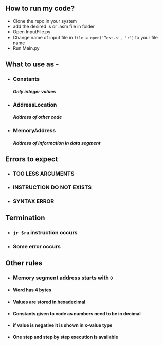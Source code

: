 ## How to run my code?

- Clone the repo in your system
- add the desired .s or .asm file in folder
- Open InputFile.py
- Change name of input file in `file = open('Test.s', 'r')` to your file name
- Run Main.py

## What to use as -

- ### Constants
  ##### Only integer values
- ### AddressLocation
  ##### Address of other code
- ### MemoryAddress
  ##### Address of information in data segment

## Errors to expect

- ### TOO LESS ARGUMENTS
- ### INSTRUCTION DO NOT EXISTS
- ### SYNTAX ERROR

## Termination

- ### `jr $ra` instruction occurs
- ### Some error occurs

## Other rules

- ### Memory segment address starts with `0`
- #### Word has 4 bytes
- #### Values are stored in hexadecimal
- #### Constants given to code as numbers need to be in decimal

* #### if value is negative it is shown in x-value type
* #### One step and step by step execution is available
